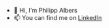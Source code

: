 - 👋 Hi, I’m Philipp Albers
- 📫 You can find me on [LinkedIn](https://www.linkedin.com/in/philipp-albers-295748241/)

<!---
lipflip010/lipflip010 is a ✨ special ✨ repository because its `README.md` (this file) appears on your GitHub profile.
You can click the Preview link to take a look at your changes.
--->
